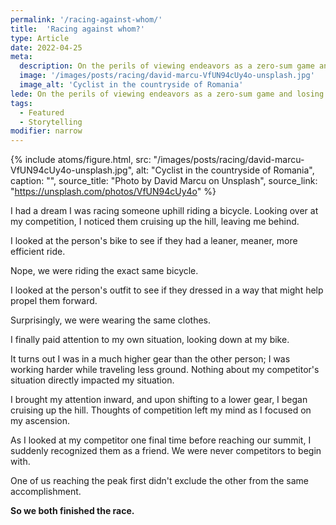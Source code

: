 ```yaml
---
permalink: '/racing-against-whom/'
title:  'Racing against whom?'
type: Article
date: 2022-04-25
meta: 
  description: On the perils of viewing endeavors as a zero-sum game and losing sight of not only what we're doing, but how we're doing it.
  image: '/images/posts/racing/david-marcu-VfUN94cUy4o-unsplash.jpg'
  image_alt: 'Cyclist in the countryside of Romania'
lede: On the perils of viewing endeavors as a zero-sum game and losing sight of not only what we're doing, but how we're doing it.
tags: 
  - Featured
  - Storytelling
modifier: narrow
---
```


{% include atoms/figure.html, src: "/images/posts/racing/david-marcu-VfUN94cUy4o-unsplash.jpg", alt: "Cyclist in the countryside of Romania", caption: "", source_title: "Photo by David Marcu on Unsplash", source_link: "https://unsplash.com/photos/VfUN94cUy4o" %}

I had a dream I was racing someone uphill riding a bicycle. Looking over at my competition, I noticed them cruising up the hill, leaving me behind.

I looked at the person's bike to see if they had a leaner, meaner, more efficient ride.

Nope, we were riding the exact same bicycle.

I looked at the person's outfit to see if they dressed in a way that might help propel them forward. 

Surprisingly, we were wearing the same clothes.

I finally paid attention to my own situation, looking down at my bike. 

It turns out I was in a much higher gear than the other person; I was working harder while traveling less ground. Nothing about my competitor's situation directly impacted my situation.

I brought my attention inward, and upon shifting to a lower gear, I began cruising up the hill. Thoughts of competition left my mind as I focused on my ascension.

As I looked at my competitor one final time before reaching our summit, I suddenly recognized them as a friend. We were never competitors to begin with.

One of us reaching the peak first didn't exclude the other from the same accomplishment. 

**So we both finished the race.**